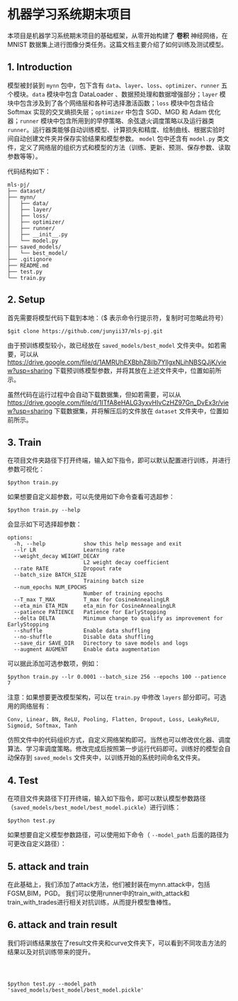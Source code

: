 # 机器学习系统期末项目

本项目是机器学习系统期末项目的基础框架，从零开始构建了 **卷积** 神经网络，在 MNIST 数据集上进行图像分类任务。这篇文档主要介绍了如何训练及测试模型。



## 1. Introduction

模型被封装到 `mynn` 包中，包下含有 `data`、`layer`、`loss`、`optimizer`、`runner` 五个模块。`data` 模块中包含 DataLoader 、数据预处理和数据增强部分；`layer` 模块中包含涉及到了各个网络层和各种可选择激活函数；`loss` 模块中包含结合 Softmax 实现的交叉熵损失层；`optimizer` 中包含 SGD、MGD 和 Adam 优化器；`runner` 模块中包含所用到的早停策略、余弦退火调度策略以及运行器类 `runner`。运行器类能够自动训练模型、计算损失和精度、绘制曲线、根据实验时间自动创建文件夹并保存实验结果和模型参数。 `model` 包中还含有 `model.py` 类文件，定义了网络层的组织方式和模型的方法（训练、更新、预测、保存参数、读取参数等等）。

代码结构如下：
```
mls-pj/
├── dataset/
├── mynn/
│   ├── data/
│   ├── layer/
│   ├── loss/
│   ├── optimizer/
│   ├── runner/
│   ├── __init__.py
│   └── model.py
├── saved_models/
│   └── best_model/ 
├── .gitignore
├── README.md
├── test.py
└── train.py
```



## 2. Setup

首先需要将模型代码下载到本地：（$ 表示命令行提示符，复制时可忽略此符号）

```
$git clone https://github.com/junyii37/mls-pj.git
```

由于预训练模型较小，故已经放在 `saved_models/best_model` 文件夹中。如若需要，可以从 https://drive.google.com/file/d/1AMRUhEXBbhZ8ilb7YllgxNLihNBSQJjK/view?usp=sharing 下载预训练模型参数，并将其放在上述文件夹中，位置如前所示。

虽然代码在运行过程中会自动下载数据集，但如若需要，可以从 https://drive.google.com/file/d/1ITfA8eHALG3yxvHIvCzHZ97Gn_DvEx3r/view?usp=sharing 下载数据集，并将解压后的文件放在 `dataset` 文件夹中，位置如前所示。



## 3. Train

在项目文件夹路径下打开终端，输入如下指令，即可以默认配置进行训练，并进行参数可视化：

```
$python train.py
```

如果想要自定义超参数，可以先使用如下命令查看可选超参：

```
$python train.py --help
```

会显示如下可选择超参数：

```
options:
  -h, --help            show this help message and exit
  --lr LR               Learning rate
  --weight_decay WEIGHT_DECAY
                        L2 weight decay coefficient
  --rate RATE           Dropout rate
  --batch_size BATCH_SIZE
                        Training batch size
  --num_epochs NUM_EPOCHS
                        Number of training epochs
  --T_max T_MAX         T_max for CosineAnnealingLR
  --eta_min ETA_MIN     eta_min for CosineAnnealingLR
  --patience PATIENCE   Patience for EarlyStopping
  --delta DELTA         Minimum change to qualify as improvement for EarlyStopping
  --shuffle             Enable data shuffling
  --no-shuffle          Disable data shuffling
  --save_dir SAVE_DIR   Directory to save models and logs
  --augment AUGMENT     Enable data augmentation
```

可以据此添加可选参数项，例如：

```
$python train.py --lr 0.0001 --batch_size 256 --epochs 100 --patience 7
```



注意：如果想要更改模型架构，可以在 `train.py` 中修改 `layers` 部分即可。可选用的网络层有：

```
Conv, Linear, BN, ReLU, Pooling, Flatten, Dropout, Loss, LeakyReLU, Sigmoid, Softmax, Tanh
```

仿照文件中的代码组织方式，自定义网络架构即可。当然也可以修改优化器、调度算法、学习率调度策略。修改完成后按照第一步运行代码即可。训练好的模型会自动保存到 `saved_models` 文件夹中，以训练开始的系统时间命名文件夹。



## 4. Test

在项目文件夹路径下打开终端，输入如下指令，即可以默认模型参数路径（`saved_models/best_model/best_model.pickle`）进行训练：

```
$python test.py
```

如果想要自定义模型参数路径，可以使用如下命令（ `--model_path` 后面的路径为可更改自定义路径）：


## 5. attack and train

在此基础上，我们添加了attack方法，他们被封装在mynn.attack中，包括FGSM,BIM，PGD。
我们可以使用runner中的train_with_attack和train_with_trades进行相关对抗训练，从而提升模型鲁棒性。

## 6. attack and train result

我们将训练结果放在了result文件夹和curve文件夹下，可以看到不同攻击方法的结果以及对抗训练带来的提升。


```



$python test.py --model_path 'saved_models/best_model/best_model.pickle'
```
